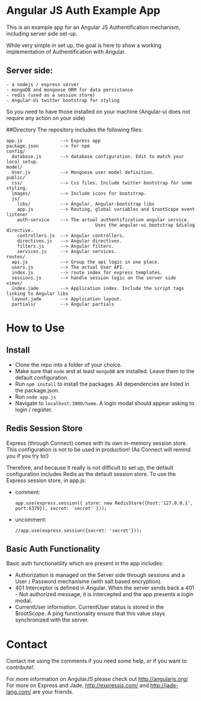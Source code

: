 # Angular JS Auth Example App

This is an example app for an Angular JS Authentification mechanism, including server side set-up.

While very simple in set up, the goal is here to show a working implementation of Authentification with Angular.
 
## Server side:
    - a nodejs / express server
    - mongoDB and mongoose ORM for data persistance
    - redis (used as a session store)
    - Angular-Ui twitter bootstrap for styling

So you need to have those installed on your machine (Angular-ui does not require any action on your side)

##Directory
The repository includes the following files:

    app.js              --> Express app
    package.json        --> for npm
    config/
      database.js       --> database configuration. Edit to match your local setup.
    model/
      User.js           --> Mongoose user model definition.
    public/
      css/              --> Css files. Include twitter bootstrap for some styling.
      images/           --> Include icons for bootstrap.
      js/
        libs/           --> Angular, Angular-bootstrap libs
        app.js          --> Routing, global variables and $rootScope event listener
        auth-service    --> The actual authentification angular service. 
                                     Uses the angular-ui bootstrap $dialog directive.
        controllers.js  --> Angular controllers.
        directives.js   --> Angular directives.
        filters.js      --> Angular filters.
        services.js     --> Angular services.
    routes/
      api.js            --> Group the api logic in one place.
      users.js          --> The actual User API.
      index.js          --> route index for express templates.
      sessions.js       --> handle session logic on the server side
    views/
      index.jade        --> Application index. Include the script tags linking to Angular libs
      layout.jade       --> Application layout.
      partials/         --> Angular partials
      
      
# How to Use

## Install

- Clone the repo into a folder of your choice.
- Make sure that `node` and at least `mongoDB` are installed. Leave them to the default configuration.
- Run `npm install` to install the packages. All dependencies are listed in the package.json.
- Run `node app.js`
- Navigate to `localhost:3000/home`. A login modal should appear asking to login / register.

## Redis Session Store
Express (through Connect) comes with its own in-memory session store. 
This configuration is not to be used in production! (As Connect will remind you if you try to!)

Therefore, and because it really is not difficult to set up, the default configuration includes Redis as the default session store.
To use the Express session store, in app.js:
- comment:

      app.use(express.session({ store: new RedisStore({host:'127.0.0.1', port:6379}), secret: 'secret' }));
      
      
- uncomment:

      //app.use(express.session({secret: 'secret'}));
      

## Basic Auth Functionality

Basic auth functionatility which are present in the app includes:
- Authorization is managed on the Server side through sessions and a User / Password mechanisme (with salt based encryption).
- 401 Interceptor is defined in Angular. When the server sends back a 401 - Not authorized message, it is intercepted and the app presents a login modal.
- CurrentUser information. CurrentUser status is stored in the $rootScope. A ping functionality ensure that this value stays synchronized with the server.



# Contact

Contact me using the comments if you need some help, or if you want to contribute!.

For more information on AngularJS please check out http://angularjs.org/
For more on Express and Jade, http://expressjs.com/ and http://jade-lang.com/ are
your friends.
